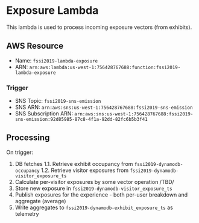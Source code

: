 # Exposure Lambda

This lambda is used to process incoming exposure vectors (from exhibits).

## AWS Resource

* Name: `fssi2019-lambda-exposure`
* ARN: `arn:aws:lambda:us-west-1:756428767688:function:fssi2019-lambda-exposure`

### Trigger

* SNS Topic: `fssi2019-sns-emission`
* SNS ARN: `arn:aws:sns:us-west-1:756428767688:fssi2019-sns-emission`
* SNS Subscription ARN: `arn:aws:sns:us-west-1:756428767688:fssi2019-sns-emission:92d85985-87c8-4f1a-92dd-82fc6b5b3f41`

## Processing
On trigger:

1. DB fetches
  1.1. Retrieve exhibit occupancy from `fssi2019-dynamodb-occupancy`
  1.2. Retrieve visitor exposures from `fssi2019-dynamodb-visitor_exposure_ts`
2. Calculate per-visitor exposures by some vector operation /TBD/
3. Store new exposure in `fssi2019-dynamodb-visitor_exposure_ts`
4. Publish exposures for the experience - both per-user breakdown and aggregate (average)
5. Write aggregates to `fssi2019-dynamodb-exhibit_exposure_ts` as telemetry
